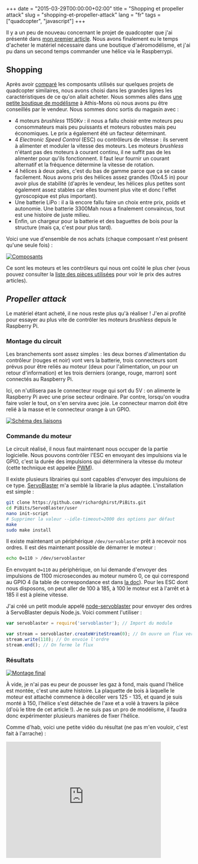 +++
date = "2015-03-29T00:00:00+02:00"
title = "Shopping et propeller attack"
slug = "shopping-et-propeller-attack"
lang = "fr"
tags = ["quadcopter", "javascript"]
+++

Il y a un peu de nouveau concernant le projet de quadcopter que j'ai présenté dans [mon premier article](/blog/2015/hello-world/). Nous avons finalement eu le temps d'acheter le matériel nécessaire dans une boutique d'aéromodélisme, et j'ai pu dans un second temps commander une hélice via le Raspberrypi.

## Shopping

Après avoir [comparé](https://github.com/flying-mole/docs/blob/master/specs/hardware.md#comparaison-avec-dautres-projets-existants) les composants utilisés sur quelques projets de quadcopter similaires, nous avons choisi dans les grandes lignes les caractéristiques de ce qu'on allait acheter. Nous sommes allés dans [une petite boutique de modélisme](http://www.batmodelisme.com/) à Athis-Mons où nous avons pu être conseillés par le vendeur. Nous sommes donc sortis du magasin avec :

* 4 moteurs _brushless_ 1150Kv : il nous a fallu choisir entre moteurs peu consommateurs mais peu puissants et moteurs robustes mais peu économiques. Le prix a également été un facteur déterminant.
* 4 _Electronic Speed Control_ (ESC) ou contrôleurs de vitesse : ils servent à alimenter et moduler la vitesse des moteurs. Les moteurs _brushless_ n'étant pas des moteurs à courant continu, il ne suffit pas de les alimenter pour qu'ils fonctionnent. Il faut leur fournir un courant alternatif et la fréquence détermine la vitesse de rotation.
* 4 hélices à deux pales, c'est du bas de gamme parce que ça se casse facilement. Nous avons pris des hélices assez grandes (10x4.5 in) pour avoir plus de stabilité (d'après le vendeur, les hélices plus petites sont également assez stables car elles tournent plus vite et donc l'effet gyroscopique est plus important).
* Une batterie LiPo : il a là encore fallu faire un choix entre prix, poids et autonomie. Une batterie 3300Mah nous a finalement convaincus, tout est une histoire de juste milieu.
* Enfin, un chargeur pour la batterie et des baguettes de bois pour la structure (mais ça, c'est pour plus tard).

Voici une vue d'ensemble de nos achats (chaque composant n'est présent qu'une seule fois) :

[![Composants](/img/blog/2015-shopping-et-propeller-attack/parts-thumbnail.jpg)](/img/blog/2015-shopping-et-propeller-attack/parts.jpg)

Ce sont les moteurs et les contrôleurs qui nous ont coûté le plus cher (vous pouvez consulter la [liste des pièces utilisées](https://github.com/flying-mole/docs/blob/master/spending.csv) pour voir le prix des autres articles).

## _Propeller attack_

Le matériel étant acheté, il ne nous reste plus qu'à réaliser ! J'en ai profité pour essayer au plus vite de contrôler les moteurs _brushless_ depuis le Raspberry Pi.

### Montage du circuit

Les branchements sont assez simples : les deux bornes d'alimentation du contrôleur (rouges et noir) vont vers la batterie, trois connecteurs sont prévus pour être reliés au moteur (deux pour l'alimentation, un pour un retour d'information) et les trois derniers (orange, rouge, marron) sont connectés au Raspberry Pi.

Ici, on n'utilisera pas le connecteur rouge qui sort du 5V : on alimente le Raspberry Pi avec une prise secteur ordinaire. Par contre, lorsqu'on voudra faire voler le tout, on s'en servira avec joie. Le connecteur marron doit être relié à la masse et le connecteur orange à un GPIO.

[![Schéma des liaisons](/img/blog/2015-shopping-et-propeller-attack/raspi-esc-brushless-thumbnail.png)](/img/blog/2015-shopping-et-propeller-attack/raspi-esc-brushless.png)

### Commande du moteur

Le circuit réalisé, il nous faut maintenant nous occuper de la partie logicielle. Nous pouvons contrôler l'ESC en envoyant des impulsions via le GPIO, c'est la durée des impulsions qui déterminera la vitesse du moteur (cette technique est appelée [PWM](https://fr.wikipedia.org/wiki/Modulation_de_largeur_d%27impulsion)).

Il existe plusieurs librairies qui sont capables d'envoyer des impulsions de ce type. [ServoBlaster](https://github.com/richardghirst/PiBits/tree/master/ServoBlaster) m'a semblé la librarie la plus adaptée. L'installation est simple :

```bash
git clone https://github.com/richardghirst/PiBits.git
cd PiBits/ServoBlaster/user
nano init-script
# Supprimer la valeur --idle-timeout=2000 des options par défaut
make
sudo make install
```

Il existe maintenant un périphérique `/dev/servoblaster` prêt à recevoir nos ordres. Il est dès maintenant possible de démarrer le moteur :

```bash
echo 0=110 > /dev/servoblaster
```

En envoyant `0=110` au périphérique, on lui demande d'envoyer des impulsions de 1100 microsecondes au moteur numéro 0, ce qui correspond au GPIO 4 (la table de correspondance est dans [la doc](https://github.com/richardghirst/PiBits/tree/master/ServoBlaster)). Pour les ESC dont nous disposons, on peut aller de 100 à 185, à 100 le moteur est à l'arrêt et à 185 il est à pleine vitesse.

J'ai créé un petit module appelé [node-servoblaster](https://github.com/emersion/node-servoblaster) pour envoyer des ordres à ServoBlaster depuis Node.js. Voici comment l'utiliser :

```js
var servoblaster = require('servoblaster'); // Import du module

var stream = servoblaster.createWriteStream(0); // On ouvre un flux vers ServoBlaster pour le moteur numéro 0
stream.write(110); // On envoie l'ordre
stream.end(); // On ferme le flux
```

### Résultats

[![Montage final](/img/blog/2015-shopping-et-propeller-attack/prop-thumbnail.jpg)](/img/blog/2015-shopping-et-propeller-attack/prop.jpg)

À vide, je n'ai pas eu peur de pousser les gaz à fond, mais quand l'hélice est montée, c'est une autre histoire. La plaquette de bois à laquelle le moteur est attaché commence à décoller vers 125 - 135, et quand je suis monté à 150, l'hélice s'est détachée de l'axe et a volé à travers la pièce (d'où le titre de cet article !). Je ne suis pas un pro de modélisme, il faudra donc expérimenter plusieurs manières de fixer l'hélice.

Comme d'hab, voici une petite vidéo du résultat (ne pas m'en vouloir, c'est fait à l'arrache) :

<iframe width="420" height="315" src="https://www.youtube-nocookie.com/embed/8W6jQgAOdHE" frameborder="0" allowfullscreen></iframe>
